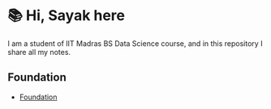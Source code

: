 # 📚 Hi, Sayak here

I am a student of IIT Madras BS Data Science course, and in this repository I share all my notes. 

## Foundation

- [Foundation](foundation.md)


